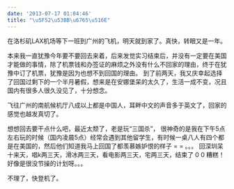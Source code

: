 ```yaml
---
date: '2013-07-17 01:04:46'
title: "\u5F52\u53BB\u6765\u516E"
---
```


在洛杉矶LAX机场等下一班到广州的飞机，明天就到家了。真快，转眼又是一年。

本来我一直犹豫今年要不要回去来着，后来发觉实习结束后，并没有一定要在美国才能做的事情，除了机票钱和办签证的麻烦之外没有什么不回家的理由，终于在犹豫中订了机票，犹豫是因为也想不到回国的理由。 到了前两天，我又庆幸起选择了回国过剩下的一个半月暑假，想来是在安娜堡呆的太久了，生活一成不变，况且国内有很多人很久没见了，十分想念。

飞往广州的南航候机厅八成以上都是中国人，耳畔中文的声音多于英文了，回家的感觉也越发真切了。

想想回去要干点什么吧，最近太颓了，老是玩“三国杀”， 很神奇的是我在下午5点左右玩的时候（国内凌晨5点）经常会遇到其他留学生，有时候一桌八人有四个都是在美国的，然后他们知道我马上回国了都羡慕嫉妒恨的样子 = = 。。。 回深圳呆十来天，唱k两三天，滑冰两三天，看电影两三天，宅两三天，结束了 0 0 糟糕！好像是很没节操的计划呀。。。

不理了，快登机了。

 

 

 


